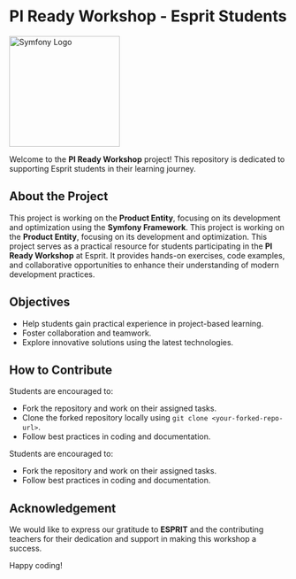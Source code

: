 # PI Ready Workshop - Esprit Students

<img src="https://symfony.com/logos/symfony_black_03.png" alt="Symfony Logo" width="200">

Welcome to the **PI Ready Workshop** project! This repository is dedicated to supporting Esprit students in their learning journey.

## About the Project
This project is working on the **Product Entity**, focusing on its development and optimization using the **Symfony Framework**.
This project is working on the **Product Entity**, focusing on its development and optimization.
This project serves as a practical resource for students participating in the **PI Ready Workshop** at Esprit. It provides hands-on exercises, code examples, and collaborative opportunities to enhance their understanding of modern development practices.

## Objectives
- Help students gain practical experience in project-based learning.
- Foster collaboration and teamwork.
- Explore innovative solutions using the latest technologies.

## How to Contribute
Students are encouraged to:
- Fork the repository and work on their assigned tasks.
- Clone the forked repository locally using `git clone <your-forked-repo-url>`.
- Follow best practices in coding and documentation.

Students are encouraged to:
- Fork the repository and work on their assigned tasks.
- Follow best practices in coding and documentation.

## Acknowledgement
We would like to express our gratitude to **ESPRIT** and the contributing teachers for their dedication and support in making this workshop a success.

Happy coding!
